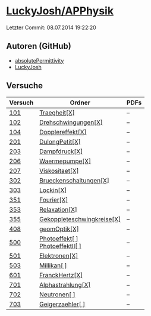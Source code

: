 # [LuckyJosh/APPhysik](https://github.com/LuckyJosh/APPhysik)

Letzter Commit: 08.07.2014 19:22:20

## Autoren (GitHub)
- [absolutePermittivity](https://github.com/absolutePermittivity)
- [LuckyJosh](https://github.com/LuckyJosh)

## Versuche

|        Versuch         |                                                                                         Ordner                                                                                          |PDFs|
|------------------------|-----------------------------------------------------------------------------------------------------------------------------------------------------------------------------------------|----|
|[101](../../versuch/101)|[Traegheit[X]](https://github.com/LuckyJosh/APPhysik/tree/master/Traegheit%5BX%5D)                                                                                                       |–   |
|[102](../../versuch/102)|[Drehschwingungen[X]](https://github.com/LuckyJosh/APPhysik/tree/master/Drehschwingungen%5BX%5D)                                                                                         |–   |
|[104](../../versuch/104)|[Dopplereffekt[X]](https://github.com/LuckyJosh/APPhysik/tree/master/Dopplereffekt%5BX%5D)                                                                                               |–   |
|[201](../../versuch/201)|[DulongPetit[X]](https://github.com/LuckyJosh/APPhysik/tree/master/DulongPetit%5BX%5D)                                                                                                   |–   |
|[203](../../versuch/203)|[Dampfdruck[X]](https://github.com/LuckyJosh/APPhysik/tree/master/Dampfdruck%5BX%5D)                                                                                                     |–   |
|[206](../../versuch/206)|[Waermepumpe[X]](https://github.com/LuckyJosh/APPhysik/tree/master/Waermepumpe%5BX%5D)                                                                                                   |–   |
|[207](../../versuch/207)|[Viskositaet[X]](https://github.com/LuckyJosh/APPhysik/tree/master/Viskositaet%5BX%5D)                                                                                                   |–   |
|[302](../../versuch/302)|[Brueckenschaltungen[X]](https://github.com/LuckyJosh/APPhysik/tree/master/Brueckenschaltungen%5BX%5D)                                                                                   |–   |
|[303](../../versuch/303)|[Lockin[X]](https://github.com/LuckyJosh/APPhysik/tree/master/Lockin%5BX%5D)                                                                                                             |–   |
|[351](../../versuch/351)|[Fourier[X]](https://github.com/LuckyJosh/APPhysik/tree/master/Fourier%5BX%5D)                                                                                                           |–   |
|[353](../../versuch/353)|[Relaxation[X]](https://github.com/LuckyJosh/APPhysik/tree/master/Relaxation%5BX%5D)                                                                                                     |–   |
|[355](../../versuch/355)|[Gekoppleteschwingkreise[X]](https://github.com/LuckyJosh/APPhysik/tree/master/Gekoppleteschwingkreise%5BX%5D)                                                                           |–   |
|[408](../../versuch/408)|[geomOptik[X]](https://github.com/LuckyJosh/APPhysik/tree/master/geomOptik%5BX%5D)                                                                                                       |–   |
|[500](../../versuch/500)|[Photoeffekt[ ]](https://github.com/LuckyJosh/APPhysik/tree/master/Photoeffekt%5B%20%5D)<br/>[PhotoeffektII[ ]](https://github.com/LuckyJosh/APPhysik/tree/master/PhotoeffektII%5B%20%5D)|–   |
|[501](../../versuch/501)|[Elektronen[X]](https://github.com/LuckyJosh/APPhysik/tree/master/Elektronen%5BX%5D)                                                                                                     |–   |
|[503](../../versuch/503)|[Millikan[ ]](https://github.com/LuckyJosh/APPhysik/tree/master/Millikan%5B%20%5D)                                                                                                       |–   |
|[601](../../versuch/601)|[FranckHertz[X]](https://github.com/LuckyJosh/APPhysik/tree/master/FranckHertz%5BX%5D)                                                                                                   |–   |
|[701](../../versuch/701)|[Alphastrahlung[X]](https://github.com/LuckyJosh/APPhysik/tree/master/Alphastrahlung%5BX%5D)                                                                                             |–   |
|[702](../../versuch/702)|[Neutronen[ ]](https://github.com/LuckyJosh/APPhysik/tree/master/Neutronen%5B%20%5D)                                                                                                     |–   |
|[703](../../versuch/703)|[Geigerzaehler[ ]](https://github.com/LuckyJosh/APPhysik/tree/master/Geigerzaehler%5B%20%5D)                                                                                             |–   |
